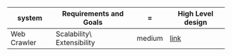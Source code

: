
| system | Requirements and Goals | = | High Level design |
| --- | --- | --- | --- |
| Web Crawler | Scalability\  Extensibility | medium | [link](https://www.educative.io/courses/grokking-the-system-design-interview/NE5LpPrWrKv#div-stylecolorblack-background-colore2f4c7-border-radius5px-padding5px5-high-level-designcenter) |
